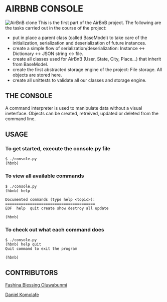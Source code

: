 # AIRBNB CONSOLE
![AirBnB clone](https://s3.amazonaws.com/alx-intranet.hbtn.io/uploads/medias/2018/6/65f4a1dd9c51265f49d0.png?X-Amz-Algorithm=AWS4-HMAC-SHA256&X-Amz-Credential=AKIARDDGGGOUSBVO6H7D%2F20230710%2Fus-east-1%2Fs3%2Faws4_request&X-Amz-Date=20230710T164550Z&X-Amz-Expires=86400&X-Amz-SignedHeaders=host&X-Amz-Signature=2ce453dbbe223961f1bc55d6e7c97b044d3f038b6866fd371b7e89b0aa99d06e)
This is the first part of the AirBnB project.
The following are the tasks carried out in the course of the project:
- put in place a parent class (called BaseModel) to take care of the initialization, serialization and deserialization of future instances.
- create a simple flow of serialization/deserialization: Instance <-> Dictionary <-> JSON string <-> file.
- create all classes used for AirBnB (User, State, City, Place…) that inherit from BaseModel.
- create the first abstracted storage engine of the project: File storage. All objects are stored here.
- create all unittests to validate all our classes and storage engine.

## THE CONSOLE
A command interpreter is used to manipulate data without a visual ineterface.
Objects can be created, retreived, updated or deleted from the command line.

## USAGE
### To get started, execute the console.py file
```
$ ./console.py
(hbnb) 
```

### To view all available commands
```
$ ./console.py
(hbnb) help

Documented commands (type help <topic>):
========================================
EOF  help  quit create show destroy all update 

(hbnb) 
```

### To check out what each command does
```
$ ./console.py
(hbnb) help quit
Quit command to exit the program

(hbnb) 
```

## CONTRIBUTORS
[Fashina Blessing Oluwabunmi](https://https://github.com/BunmiFash)

[Daniel Komolafe](https://github.com/Daniel-418)